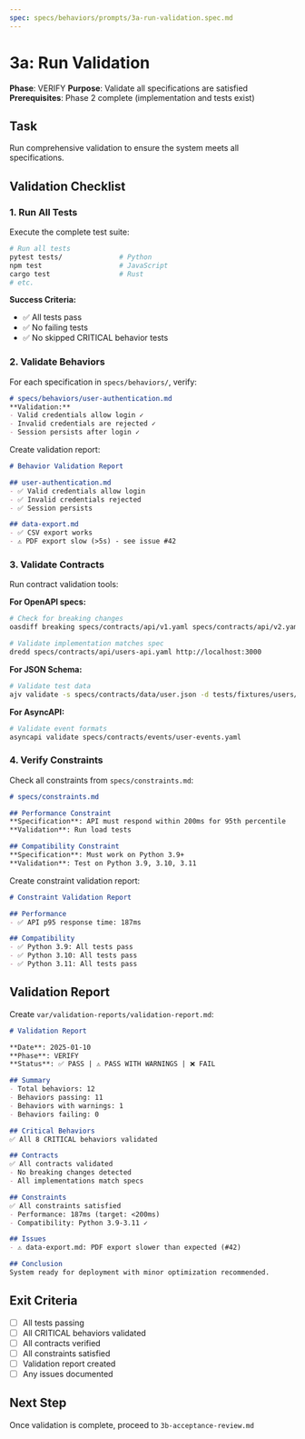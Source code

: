 ```yaml
---
spec: specs/behaviors/prompts/3a-run-validation.spec.md
---
```


# 3a: Run Validation

**Phase**: VERIFY
**Purpose**: Validate all specifications are satisfied
**Prerequisites**: Phase 2 complete (implementation and tests exist)

## Task

Run comprehensive validation to ensure the system meets all specifications.

## Validation Checklist

### 1. Run All Tests

Execute the complete test suite:
```bash
# Run all tests
pytest tests/              # Python
npm test                   # JavaScript
cargo test                 # Rust
# etc.
```

**Success Criteria:**
- ✅ All tests pass
- ✅ No failing tests
- ✅ No skipped CRITICAL behavior tests

### 2. Validate Behaviors

For each specification in `specs/behaviors/`, verify:

```markdown
# specs/behaviors/user-authentication.md
**Validation:**
- Valid credentials allow login ✓
- Invalid credentials are rejected ✓
- Session persists after login ✓
```

Create validation report:
```markdown
# Behavior Validation Report

## user-authentication.md
- ✅ Valid credentials allow login
- ✅ Invalid credentials rejected
- ✅ Session persists

## data-export.md
- ✅ CSV export works
- ⚠️ PDF export slow (>5s) - see issue #42
```

### 3. Validate Contracts

Run contract validation tools:

**For OpenAPI specs:**
```bash
# Check for breaking changes
oasdiff breaking specs/contracts/api/v1.yaml specs/contracts/api/v2.yaml

# Validate implementation matches spec
dredd specs/contracts/api/users-api.yaml http://localhost:3000
```

**For JSON Schema:**
```bash
# Validate test data
ajv validate -s specs/contracts/data/user.json -d tests/fixtures/users/*.json
```

**For AsyncAPI:**
```bash
# Validate event formats
asyncapi validate specs/contracts/events/user-events.yaml
```

### 4. Verify Constraints

Check all constraints from `specs/constraints.md`:

```markdown
# specs/constraints.md

## Performance Constraint
**Specification**: API must respond within 200ms for 95th percentile
**Validation**: Run load tests

## Compatibility Constraint
**Specification**: Must work on Python 3.9+
**Validation**: Test on Python 3.9, 3.10, 3.11
```

Create constraint validation report:
```markdown
# Constraint Validation Report

## Performance
- ✅ API p95 response time: 187ms

## Compatibility
- ✅ Python 3.9: All tests pass
- ✅ Python 3.10: All tests pass
- ✅ Python 3.11: All tests pass
```

## Validation Report

Create `var/validation-reports/validation-report.md`:

```markdown
# Validation Report

**Date**: 2025-01-10
**Phase**: VERIFY
**Status**: ✅ PASS | ⚠️ PASS WITH WARNINGS | ❌ FAIL

## Summary
- Total behaviors: 12
- Behaviors passing: 11
- Behaviors with warnings: 1
- Behaviors failing: 0

## Critical Behaviors
✅ All 8 CRITICAL behaviors validated

## Contracts
✅ All contracts validated
- No breaking changes detected
- All implementations match specs

## Constraints
✅ All constraints satisfied
- Performance: 187ms (target: <200ms)
- Compatibility: Python 3.9-3.11 ✓

## Issues
- ⚠️ data-export.md: PDF export slower than expected (#42)

## Conclusion
System ready for deployment with minor optimization recommended.
```

## Exit Criteria

- [ ] All tests passing
- [ ] All CRITICAL behaviors validated
- [ ] All contracts verified
- [ ] All constraints satisfied
- [ ] Validation report created
- [ ] Any issues documented

## Next Step

Once validation is complete, proceed to `3b-acceptance-review.md`

